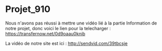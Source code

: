 # Projet_910

Nous n'avons pas réussi à mettre une vidéo lié à la partie Information de notre projet, donc voici le lien pour la telecharger : https://transfernow.net/0d9oaau0knib

La vidéo de notre site est ici : http://sendvid.com/39tbcsje

